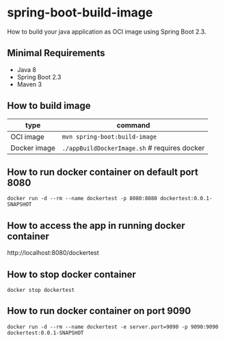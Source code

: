 # spring-boot-build-image
How to build your java application as OCI image using Spring Boot 2.3.

## Minimal Requirements
- Java 8
- Spring Boot 2.3
- Maven 3

## How to build image
|type|command|
|----|-------|
|OCI image|```mvn spring-boot:build-image```|
|Docker image|```./appBuildDockerImage.sh``` # requires docker|

## How to run docker container on default port 8080
```
docker run -d --rm --name dockertest -p 8080:8080 dockertest:0.0.1-SNAPSHOT
```

## How to access the app in running docker container
http://localhost:8080/dockertest

## How to stop docker container
```
docker stop dockertest
```

## How to run docker container on port 9090
```
docker run -d --rm --name dockertest -e server.port=9090 -p 9090:9090 dockertest:0.0.1-SNAPSHOT
```

